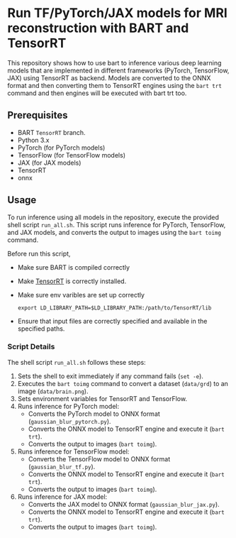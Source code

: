 # Run TF/PyTorch/JAX models for MRI reconstruction with BART and TensorRT

This repository shows how to use bart to inference various deep learning models that are implemented in different frameworks (PyTorch, TensorFlow, JAX) using TensorRT as backend. Models are converted to the ONNX format and then converting them to TensorRT engines using the `bart trt` command and then engines will be executed with bart trt too.

## Prerequisites

- BART `TensorRT` branch.
- Python 3.x
- PyTorch (for PyTorch models)
- TensorFlow (for TensorFlow models)
- JAX (for JAX models)
- TensorRT
- onnx

## Usage

To run inference using all models in the repository, execute the provided shell script `run_all.sh`. This script runs inference for PyTorch, TensorFlow, and JAX models, and converts the output to images using the `bart toimg` command.

Before run this script,

- Make sure BART is compiled correctly
- Make [TensorRT](https://docs.nvidia.com/deeplearning/tensorrt/install-guide/index.html#installing-tar) is correctly installed.
- Make sure env varibles are set up correctly

   ```shell 
   export LD_LIBRARY_PATH=$LD_LIBRARY_PATH:/path/to/TensorRT/lib
   ```
- Ensure that input files are correctly specified and available in the specified paths.

### Script Details

The shell script `run_all.sh` follows these steps:

1. Sets the shell to exit immediately if any command fails (`set -e`).
2. Executes the `bart toimg` command to convert a dataset (`data/grd`) to an image (`data/brain.png`).
3. Sets environment variables for TensorRT and TensorFlow.
4. Runs inference for PyTorch model:
   - Converts the PyTorch model to ONNX format (`gaussian_blur_pytorch.py`).
   - Converts the ONNX model to TensorRT engine and execute it (`bart trt`).
   - Converts the output to images (`bart toimg`).
5. Runs inference for TensorFlow model:
   - Converts the TensorFlow model to ONNX format (`gaussian_blur_tf.py`).
   - Converts the ONNX model to TensorRT engine and execute it (`bart trt`).
   - Converts the output to images (`bart toimg`).
6. Runs inference for JAX model:
   - Converts the JAX model to ONNX format (`gaussian_blur_jax.py`).
   - Converts the ONNX model to TensorRT engine and execute it (`bart trt`).
   - Converts the output to images (`bart toimg`).


